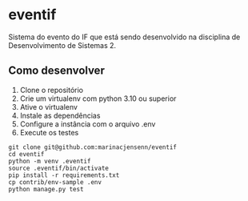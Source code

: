 # eventif
Sistema do evento do IF que está sendo desenvolvido na disciplina de Desenvolvimento de Sistemas 2.

## Como desenvolver

1. Clone o repositório
2. Crie um virtualenv com python 3.10 ou superior
3. Ative o virtualenv
4. Instale as dependências
5. Configure a instância com o arquivo .env
6. Execute os testes



```console
git clone git@github.com:marinacjensenn/eventif
cd eventif
python -m venv .eventif
source .eventif/bin/activate
pip install -r requirements.txt
cp contrib/env-sample .env
python manage.py test
```